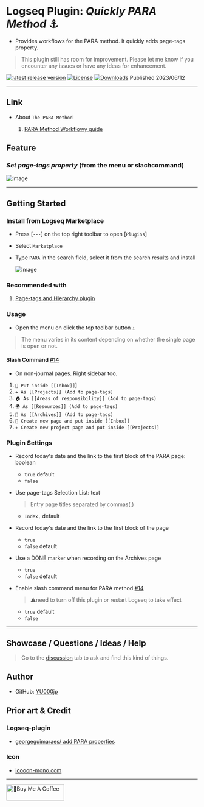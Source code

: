 # Logseq Plugin: *Quickly PARA Method* ⚓

- Provides workflows for the PARA method. It quickly adds page-tags property.

> This plugin still has room for improvement. Please let me know if you encounter any issues or have any ideas for enhancement.

[![latest release version](https://img.shields.io/github/v/release/YU000jp/logseq-plugin-quickly-para-method)](https://github.com/YU000jp/logseq-plugin-quickly-para-method/releases)
[![License](https://img.shields.io/github/license/YU000jp/logseq-plugin-quickly-para-method?color=blue)](https://github.com/YU000jp/logseq-plugin-quickly-para-method/LICENSE)
[![Downloads](https://img.shields.io/github/downloads/YU000jp/logseq-plugin-quickly-para-method/total.svg)](https://github.com/YU000jp/logseq-plugin-quickly-para-method/releases)
 Published 2023/06/12

---

## Link

- About `The PARA Method`

   1. [PARA Method Workflowy guide](https://workflowy.com/systems/para-method/)

## Feature

### *Set page-tags property* (from the menu or slachcommand)

  ![image](https://github.com/YU000jp/logseq-plugin-quickly-para-method/assets/111847207/3eacdfdb-daa3-4786-9ce6-9ee056760f55)

---

## Getting Started

### Install from Logseq Marketplace

- Press [`---`] on the top right toolbar to open [`Plugins`]
- Select `Marketplace`
- Type `PARA` in the search field, select it from the search results and install

   ![image](https://github.com/YU000jp/logseq-plugin-quickly-para-method/assets/111847207/a6d4337a-2454-4ca4-8a1d-a0d9ca4e9ac2)

### Recommended with

1. [Page-tags and Hierarchy plugin](https://github.com/YU000jp/logseq-page-tags-and-hierarchy)

### Usage

- Open the menu on click the top toolbar button `⚓`

> The menu varies in its content depending on whether the single page is open or not.

#### Slash Command [#14](https://github.com/YU000jp/logseq-plugin-quickly-para-method/issues/14)

- On non-journal pages. Right sidebar too.

1. `📧 Put inside [[Inbox]]`]
1. `✈️ As [[Projects]] (Add to page-tags)`
1. `🏠 As [[Areas of responsibility]] (Add to page-tags)`
1. `🌍 As [[Resources]] (Add to page-tags)`
1. `🧹 As [[Archives]] (Add to page-tags)`
1. `📧 Create new page and put inside [[Inbox]]`
1. `✈️ Create new project page and put inside [[Projects]]`

### Plugin Settings

- Record today's date and the link to the first block of the PARA page: boolean
   - `true` default
   - `false`
- Use page-tags Selection List: text
   > Entry page titles separated by commas(,)
   - `Index,` default

- Record today's date and the link to the first block of the page
   - `true`
   - `false` default
- Use a DONE marker when recording on the Archives page
   - `true`
   - `false` default
- Enable slash command menu for PARA method [#14](https://github.com/YU000jp/logseq-plugin-quickly-para-method/issues/14)
   > ⚠️need to turn off this plugin or restart Logseq to take effect
   - `true` default
   - `false`
 
---

## Showcase / Questions / Ideas / Help

> Go to the [discussion](https://github.com/YU000jp/logseq-plugin-quickly-para-method/discussions) tab to ask and find this kind of things.

## Author

- GitHub: [YU000jp](https://github.com/YU000jp)

## Prior art & Credit

### Logseq-plugin

- [georgeguimaraes/ add PARA properties](https://github.com/georgeguimaraes/logseq-plugin-add-PARA-properties)

### Icon

- [icooon-mono.com](https://icooon-mono.com/10204-%e9%8c%a8%e3%81%ae%e3%82%a2%e3%82%a4%e3%82%b3%e3%83%b3%e3%81%9d%e3%81%ae4/)

---

<a href="https://www.buymeacoffee.com/yu000japan" target="_blank"><img src="https://cdn.buymeacoffee.com/buttons/v2/default-violet.png" alt="🍌Buy Me A Coffee" style="height: 42px;width: 152px" ></a>
